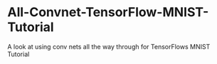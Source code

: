 # All-Convnet-TensorFlow-MNIST-Tutorial
A look at using conv nets all the way through for TensorFlows MNIST Tutorial
